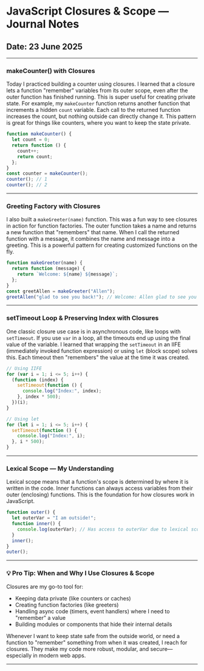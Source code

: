 # JavaScript Closures & Scope — Journal Notes

## Date: 23 June 2025

---

### makeCounter() with Closures

Today I practiced building a counter using closures. I learned that a closure lets a function "remember" variables from its outer scope, even after the outer function has finished running. This is super useful for creating private state. For example, my `makeCounter` function returns another function that increments a hidden `count` variable. Each call to the returned function increases the count, but nothing outside can directly change it. This pattern is great for things like counters, where you want to keep the state private.

```js
function makeCounter() {
  let count = 0;
  return function () {
    count++;
    return count;
  };
}
const counter = makeCounter();
counter(); // 1
counter(); // 2
```

---

### Greeting Factory with Closures

I also built a `makeGreeter(name)` function. This was a fun way to see closures in action for function factories. The outer function takes a name and returns a new function that "remembers" that name. When I call the returned function with a message, it combines the name and message into a greeting. This is a powerful pattern for creating customized functions on the fly.

```js
function makeGreeter(name) {
  return function (message) {
    return `Welcome: ${name} ${message}`;
  };
}
const greetAllen = makeGreeter("Allen");
greetAllen("glad to see you back!"); // Welcome: Allen glad to see you back!
```

---

### setTimeout Loop & Preserving Index with Closures

One classic closure use case is in asynchronous code, like loops with `setTimeout`. If you use `var` in a loop, all the timeouts end up using the final value of the variable. I learned that wrapping the `setTimeout` in an IIFE (immediately invoked function expression) or using `let` (block scope) solves this. Each timeout then "remembers" the value at the time it was created.

```js
// Using IIFE
for (var i = 1; i <= 5; i++) {
  (function (index) {
    setTimeout(function () {
      console.log("Index:", index);
    }, index * 500);
  })(i);
}

// Using let
for (let i = 1; i <= 5; i++) {
  setTimeout(function () {
    console.log("Index:", i);
  }, i * 500);
}
```

---

### Lexical Scope — My Understanding

Lexical scope means that a function's scope is determined by where it is written in the code. Inner functions can always access variables from their outer (enclosing) functions. This is the foundation for how closures work in JavaScript.

```js
function outer() {
  let outerVar = "I am outside!";
  function inner() {
    console.log(outerVar); // Has access to outerVar due to lexical scope
  }
  inner();
}
outer();
```

---

### 💡 Pro Tip: When and Why I Use Closures & Scope

Closures are my go-to tool for:

- Keeping data private (like counters or caches)
- Creating function factories (like greeters)
- Handling async code (timers, event handlers) where I need to "remember" a value
- Building modules or components that hide their internal details

Whenever I want to keep state safe from the outside world, or need a function to "remember" something from when it was created, I reach for closures. They make my code more robust, modular, and secure—especially in modern web apps.

---

